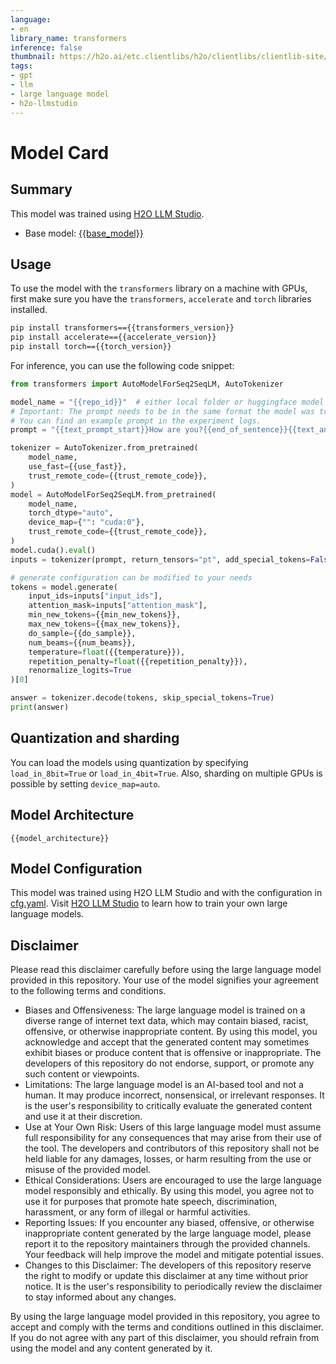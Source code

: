 ```yaml
---
language:
- en
library_name: transformers
inference: false
thumbnail: https://h2o.ai/etc.clientlibs/h2o/clientlibs/clientlib-site/resources/images/favicon.ico
tags:
- gpt
- llm
- large language model
- h2o-llmstudio
---
```

# Model Card
## Summary

This model was trained using [H2O LLM Studio](https://github.com/h2oai/h2o-llmstudio).
- Base model: [{{base_model}}](https://huggingface.co/{{base_model}})


## Usage

To use the model with the `transformers` library on a machine with GPUs, first make sure you have the `transformers`, `accelerate` and `torch` libraries installed.

```bash
pip install transformers=={{transformers_version}}
pip install accelerate=={{accelerate_version}}
pip install torch=={{torch_version}}
```

For inference, you can use the following code snippet:

```python
from transformers import AutoModelForSeq2SeqLM, AutoTokenizer

model_name = "{{repo_id}}"  # either local folder or huggingface model name
# Important: The prompt needs to be in the same format the model was trained with.
# You can find an example prompt in the experiment logs.
prompt = "{{text_prompt_start}}How are you?{{end_of_sentence}}{{text_answer_separator}}"

tokenizer = AutoTokenizer.from_pretrained(
    model_name,
    use_fast={{use_fast}},
    trust_remote_code={{trust_remote_code}},
)
model = AutoModelForSeq2SeqLM.from_pretrained(
    model_name,
    torch_dtype="auto",
    device_map={"": "cuda:0"},
    trust_remote_code={{trust_remote_code}},
)
model.cuda().eval()
inputs = tokenizer(prompt, return_tensors="pt", add_special_tokens=False).to("cuda")

# generate configuration can be modified to your needs
tokens = model.generate(
    input_ids=inputs["input_ids"],
    attention_mask=inputs["attention_mask"],
    min_new_tokens={{min_new_tokens}},
    max_new_tokens={{max_new_tokens}},
    do_sample={{do_sample}},
    num_beams={{num_beams}},
    temperature=float({{temperature}}),
    repetition_penalty=float({{repetition_penalty}}),
    renormalize_logits=True
)[0]

answer = tokenizer.decode(tokens, skip_special_tokens=True)
print(answer)
```

## Quantization and sharding

You can load the models using quantization by specifying ```load_in_8bit=True``` or ```load_in_4bit=True```. Also, sharding on multiple GPUs is possible by setting ```device_map=auto```.

## Model Architecture

```
{{model_architecture}}
```

## Model Configuration

This model was trained using H2O LLM Studio and with the configuration in [cfg.yaml](cfg.yaml). Visit [H2O LLM Studio](https://github.com/h2oai/h2o-llmstudio) to learn how to train your own large language models.


## Disclaimer

Please read this disclaimer carefully before using the large language model provided in this repository. Your use of the model signifies your agreement to the following terms and conditions.

- Biases and Offensiveness: The large language model is trained on a diverse range of internet text data, which may contain biased, racist, offensive, or otherwise inappropriate content. By using this model, you acknowledge and accept that the generated content may sometimes exhibit biases or produce content that is offensive or inappropriate. The developers of this repository do not endorse, support, or promote any such content or viewpoints.
- Limitations: The large language model is an AI-based tool and not a human. It may produce incorrect, nonsensical, or irrelevant responses. It is the user's responsibility to critically evaluate the generated content and use it at their discretion.
- Use at Your Own Risk: Users of this large language model must assume full responsibility for any consequences that may arise from their use of the tool. The developers and contributors of this repository shall not be held liable for any damages, losses, or harm resulting from the use or misuse of the provided model.
- Ethical Considerations: Users are encouraged to use the large language model responsibly and ethically. By using this model, you agree not to use it for purposes that promote hate speech, discrimination, harassment, or any form of illegal or harmful activities.
- Reporting Issues: If you encounter any biased, offensive, or otherwise inappropriate content generated by the large language model, please report it to the repository maintainers through the provided channels. Your feedback will help improve the model and mitigate potential issues.
- Changes to this Disclaimer: The developers of this repository reserve the right to modify or update this disclaimer at any time without prior notice. It is the user's responsibility to periodically review the disclaimer to stay informed about any changes.

By using the large language model provided in this repository, you agree to accept and comply with the terms and conditions outlined in this disclaimer. If you do not agree with any part of this disclaimer, you should refrain from using the model and any content generated by it.
